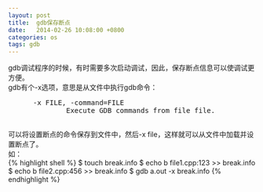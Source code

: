 ```yaml
---
layout: post
title:  gdb保存断点
date:   2014-02-26 10:08:00 +0800
categories: os
tags: gdb
---
```

gdb调试程序的时候，有时需要多次启动调试，因此，保存断点信息可以使调试更方便。  
gdb有个-x选项，意思是从文件中执行gdb命令：
<pre>
      -x FILE, -command=FILE
              Execute GDB commands from file file.

</pre>
可以将设置断点的命令保存到文件中，然后-x file，这样就可以从文件中加载并设置断点了。  
如：  
{% highlight shell %}
$ touch break.info
$ echo b file1.cpp:123 >> break.info
$ echo b file2.cpp:456 >> break.info
$ gdb a.out -x break.info
{% endhighlight %}
